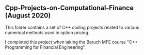 ## Cpp-Projects-on-Computational-Finance (August 2020)
This folder contains a set of C++ coding projects related to various numerical methods used in option pricing. 

I completed this project when taking the Baruch MFE course "C++ Programming for Financial Engineering".
